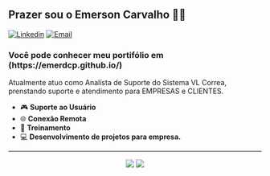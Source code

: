 <h2>Prazer sou o Emerson Carvalho  👦🏻</h2>

[![Linkedin](https://img.shields.io/badge/-LinkedIn-blue?style=flat&logo=Linkedin&logoColor=white)](https://www.linkedin.com/in/emerson-carvalho-3b298290)
[![Email](https://img.shields.io/badge/-Outlook-blue?style=flat&logo=Mail&logoColor=white)](mailto:emersoncarvalho@hotmail.com.br)
<h3>Você pode conhecer meu portifólio em (https://emerdcp.github.io/)</h3>

Atualmente atuo como Analísta de Suporte do Sistema VL Correa, prenstando suporte e atendimento para EMPRESAS e CLIENTES.

- 🎮 <b>Suporte ao Usuário</b>
- 🌐 <b>Conexão Remota</b>
- 📱  <b>Treinamento</b>
- 💻 <b>Desenvolvimento de projetos para empresa.</b>
<hr>
<p align="center"> 
  <img align="center" src="https://github-readme-stats.vercel.app/api?username=emerdcp&show_icons=true&layout=compact" />
  <img align="center" src="https://github-readme-stats.vercel.app/api/top-langs/?username=emerdcp&show_icons=true&layout=compact" />
</p>